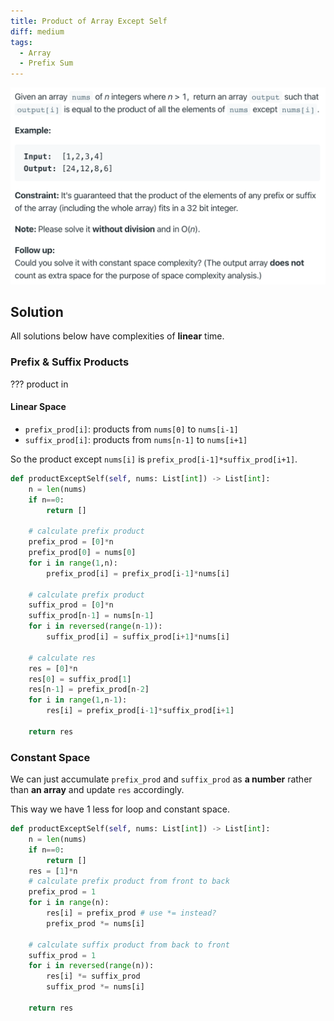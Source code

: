 ```yaml
---
title: Product of Array Except Self
diff: medium
tags:
  - Array
  - Prefix Sum
---
```


<img class="medium-zoom" src="/algo/product-of-array-except-self.png" alt="https://leetcode.com/problems/product-of-array-except-self">

## Solution

All solutions below have complexities of **linear** time.

### Prefix & Suffix Products

??? product in

#### Linear Space

- `prefix_prod[i]`: products from `nums[0]` to `nums[i-1]`
- `suffix_prod[i]`: products from `nums[n-1]` to `nums[i+1]`

So the product except `nums[i]` is `prefix_prod[i-1]*suffix_prod[i+1]`.

```py
def productExceptSelf(self, nums: List[int]) -> List[int]:
    n = len(nums)
    if n==0:
        return []

    # calculate prefix product
    prefix_prod = [0]*n
    prefix_prod[0] = nums[0]
    for i in range(1,n):
        prefix_prod[i] = prefix_prod[i-1]*nums[i]

    # calculate prefix product
    suffix_prod = [0]*n
    suffix_prod[n-1] = nums[n-1]
    for i in reversed(range(n-1)):
        suffix_prod[i] = suffix_prod[i+1]*nums[i]

    # calculate res
    res = [0]*n
    res[0] = suffix_prod[1]
    res[n-1] = prefix_prod[n-2]
    for i in range(1,n-1):
        res[i] = prefix_prod[i-1]*suffix_prod[i+1]

    return res
```

### Constant Space

We can just accumulate `prefix_prod` and `suffix_prod` as **a number** rather than **an array** and update `res` accordingly.

This way we have 1 less for loop and constant space.

```py
def productExceptSelf(self, nums: List[int]) -> List[int]:
    n = len(nums)
    if n==0:
        return []
    res = [1]*n
    # calculate prefix product from front to back
    prefix_prod = 1
    for i in range(n):
        res[i] = prefix_prod # use *= instead?
        prefix_prod *= nums[i]

    # calculate suffix product from back to front
    suffix_prod = 1
    for i in reversed(range(n)):
        res[i] *= suffix_prod
        suffix_prod *= nums[i]

    return res
```
